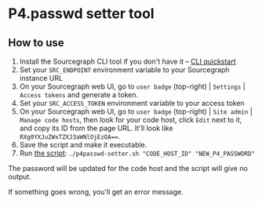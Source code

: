 # P4.passwd setter tool

## How to use

1. Install the Sourcegraph CLI tool if you don't have it – [CLI quickstart](https://docs.sourcegraph.com/cli/quickstart)
2. Set your `SRC_ENDPOINT` environment variable to your Sourcegraph instance URL
3. On your Sourcegraph web UI, go to `user badge` (top-right) | `Settings` | `Access tokens` and generate a token.
4. Set your `SRC_ACCESS_TOKEN` environment variable to your access token
5. On your Sourcegraph web UI, go to `user badge` (top-right) | `Site admin` | `Manage code hosts`, then look for your code host, click `Edit` next to it, and copy its ID from the page URL. It'll look like `RXg0YXJuZWxTZXJ3aWNlOjEzOA==`.
6. Save the script and make it executable.
7. Run [the script](p4passwd-setter.sh): `./p4passwd-setter.sh "CODE_HOST_ID" "NEW_P4_PASSWORD"`

The password will be updated for the code host and the script will give no output.

If something goes wrong, you'll get an error message.
